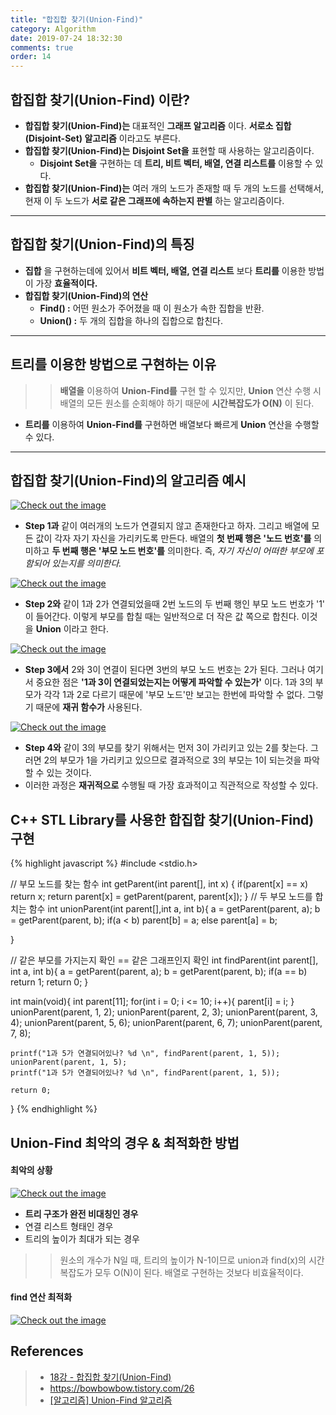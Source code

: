 ```yaml
---
title: "합집합 찾기(Union-Find)"
category: Algorithm
date: 2019-07-24 18:32:30
comments: true
order: 14
---
```


## 합집합 찾기(Union-Find) 이란?
* __합집합 찾기(Union-Find)는__ 대표적인 __그래프 알고리즘__ 이다. __서로소 집합(Disjoint-Set) 알고리즘__ 이라고도 부른다.
* __합집합 찾기(Union-Find)는__ __Disjoint Set을__ 표현할 때 사용하는 알고리즘이다.
  *  __Disjoint Set을__ 구현하는 데 __트리, 비트 벡터, 배열, 연결 리스트를__ 이용할 수 있다. 
* __합집합 찾기(Union-Find)는__ 여러 개의 노드가 존재할 때 두 개의 노드를 선택해서, 현재 이 두 노드가 __서로 같은 그래프에 속하는지 판별__ 하는 알고리즘이다.


<hr/>


## 합집합 찾기(Union-Find)의 특징
* __집합__ 을 구현하는데에 있어서 __비트 벡터, 배열, 연결 리스트__ 보다 __트리를__ 이용한 방법이 가장 __효율적이다.__
* __합집합 찾기(Union-Find)의 연산__
  * __Find() :__ 어떤 원소가 주어졌을 때 이 원소가 속한 집합을 반환.
  * __Union() :__ 두 개의 집합을 하나의 집합으로 합친다.


<hr/>


## 트리를 이용한 방법으로 구현하는 이유
>> __배열을__ 이용하여 __Union-Find를__ 구현 할 수 있지만, __Union__ 연산 수행 시 배열의 모든 원소를 순회해야 하기 때문에 __시간복잡도가 O(N)__ 이 된다. 
* __트리를__ 이용하여 __Union-Find를__ 구현하면 배열보다 빠르게 __Union__ 연산을 수행할 수 있다.


<hr/>


## 합집합 찾기(Union-Find)의 알고리즘 예시

<a href="{{ site.baseurl }}{{ site.algorithm_img }}/unionfind1.JPG" data-lightbox="falcon9-large" data-title="Check out the image">
  <img src="{{ site.baseurl }}{{ site.algorithm_img }}/unionfind1.JPG" title="Check out the image">
</a>

* __Step 1과__ 같이 여러개의 노드가 연결되지 않고 존재한다고 하자. 그리고 배열에 모든 값이 각자 자기 자신을 가리키도록 만든다. 배열의 __첫 번째 행은 '노드 번호'를__ 의미하고 __두 번째 행은 '부모 노드 번호'를__ 의미한다. 즉, _자기 자신이 어떠한 부모에 포함되어 있는지를 의미한다._ 

<a href="{{ site.baseurl }}{{ site.algorithm_img }}/unionfind2.JPG" data-lightbox="falcon9-large" data-title="Check out the image">
  <img src="{{ site.baseurl }}{{ site.algorithm_img }}/unionfind2.JPG" title="Check out the image">
</a>

* __Step 2와__ 같이 1과 2가 연결되었을때 2번 노드의 두 번째 행인 부모 노드 번호가 '1' 이 들어간다. 이렇게 부모를 합칠 때는 일반적으로 더 작은 값 쪽으로 합친다. 이것을 __Union__ 이라고 한다.

<a href="{{ site.baseurl }}{{ site.algorithm_img }}/unionfind3.JPG" data-lightbox="falcon9-large" data-title="Check out the image">
  <img src="{{ site.baseurl }}{{ site.algorithm_img }}/unionfind3.JPG" title="Check out the image">
</a>

* __Step 3에서__ 2와 3이 연결이 된다면 3번의 부모 노드 번호는 2가 된다. 그러나 여기서 중요한 점은 __'1과 3이 연결되었는지는 어떻게 파악할 수 있는가'__ 이다. 1과 3의 부모가 각각 1과 2로 다르기 때문에 '부모 노드'만 보고는 한번에 파악할 수 없다. 그렇기 때문에 __재귀 함수가__ 사용된다.

<a href="{{ site.baseurl }}{{ site.algorithm_img }}/unionfind4.JPG" data-lightbox="falcon9-large" data-title="Check out the image">
  <img src="{{ site.baseurl }}{{ site.algorithm_img }}/unionfind4.JPG" title="Check out the image">
</a>

* __Step 4와__ 같이 3의 부모를 찾기 위해서는 먼저 3이 가리키고 있는 2를 찾는다. 그러면 2의 부모가 1을 가리키고 있으므로 결과적으로 3의 부모는 1이 되는것을 파악할 수 있는 것이다.
* 이러한 과정은 __재귀적으로__ 수행될 때 가장 효과적이고 직관적으로 작성할 수 있다. 


## C++ STL Library를 사용한 합집합 찾기(Union-Find) 구현

{% highlight javascript %}
#include <stdio.h>

// 부모 노드를 찾는 함수 
int getParent(int parent[], int x) {
	if(parent[x] == x) return x;
	return parent[x] = getParent(parent, parent[x]);
} 
// 두 부모 노드를 합치는 함수 
int unionParent(int parent[],int a, int b){
	a = getParent(parent, a);
	b = getParent(parent, b);
	if(a < b) parent[b] = a;
	else parent[a] = b;
	
}

// 같은 부모를 가지는지 확인 == 같은 그래프인지 확인 
int findParent(int parent[], int a, int b){
	a = getParent(parent, a);
	b = getParent(parent, b);
	if(a == b) return 1;
	return 0;
}

int main(void){
	int parent[11];
	for(int i = 0; i <= 10; i++){
		parent[i] = i;
	}
	unionParent(parent, 1, 2);
	unionParent(parent, 2, 3);
	unionParent(parent, 3, 4);
	unionParent(parent, 5, 6);
	unionParent(parent, 6, 7);
	unionParent(parent, 7, 8);
	
	printf("1과 5가 연결되어있나? %d \n", findParent(parent, 1, 5));
	unionParent(parent, 1, 5);
	printf("1과 5가 연결되어있나? %d \n", findParent(parent, 1, 5));
	
	return 0;
}
{% endhighlight %}

## Union-Find 최악의 경우 & 최적화한 방법

#### 최악의 상황
<a href="{{ site.baseurl }}{{ site.algorithm_img }}/unionfindworstcase.JPG" data-lightbox="falcon9-large" data-title="Check out the image">
  <img src="{{ site.baseurl }}{{ site.algorithm_img }}/unionfindworstcase.JPG" title="Check out the image">
</a>

* __트리 구조가 완전 비대칭인 경우__
* 연결 리스트 형태인 경우
* 트리의 높이가 최대가 되는 경우
>> 원소의 개수가 N일 때, 트리의 높이가 N-1이므로 union과 find(x)의 시간 복잡도가 모두 O(N)이 된다.
>> 배열로 구현하는 것보다 비효율적이다.

#### find 연산 최적화
<a href="{{ site.baseurl }}{{ site.algorithm_img }}/unionfindpathcompressionnew.JPG" data-lightbox="falcon9-large" data-title="Check out the image">
  <img src="{{ site.baseurl }}{{ site.algorithm_img }}/unionfindpathcompressionnew.JPG" title="Check out the image">
</a>


## References
> * <a href="https://www.youtube.com/watch?v=AMByrd53PHM&list=PLRx0vPvlEmdDHxCvAQS1_6XV4deOwfVrz&index=18">18강 - 합집합 찾기(Union-Find)<a>
> * <a href="https://bowbowbow.tistory.com/26">https://bowbowbow.tistory.com/26<a>
> * <a href="https://gmlwjd9405.github.io/2018/08/31/algorithm-union-find.html">[알고리즘] Union-Find 알고리즘<a>